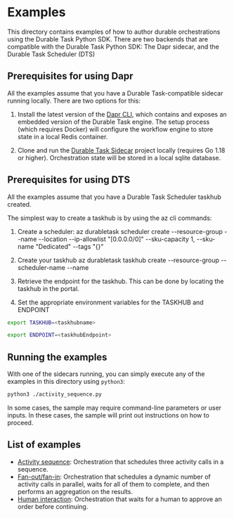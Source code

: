 # Examples

This directory contains examples of how to author durable orchestrations using the Durable Task Python SDK. There are two backends that are compatible with the Durable Task Python SDK: The Dapr sidecar, and the Durable Task Scheduler (DTS)

## Prerequisites for using Dapr

All the examples assume that you have a Durable Task-compatible sidecar running locally. There are two options for this:

1. Install the latest version of the [Dapr CLI](https://docs.dapr.io/getting-started/install-dapr-cli/), which contains and exposes an embedded version of the Durable Task engine. The setup process (which requires Docker) will configure the workflow engine to store state in a local Redis container.

2. Clone and run the [Durable Task Sidecar](https://github.com/microsoft/durabletask-go) project locally (requires Go 1.18 or higher). Orchestration state will be stored in a local sqlite database.


## Prerequisites for using DTS

All the examples assume that you have a Durable Task Scheduler taskhub created.

The simplest way to create a taskhub is by using the az cli commands:

1. Create a scheduler:
    az durabletask scheduler create --resource-group <testrg> --name <testscheduler> --location <eastus> --ip-allowlist "[0.0.0.0/0]" --sku-capacity 1, --sku-name "Dedicated" --tags "{}"

2. Create your taskhub
    az durabletask taskhub create --resource-group <testrg> --scheduler-name <testscheduler> --name <testtaskhub>

3. Retrieve the endpoint for the taskhub. This can be done by locating the taskhub in the portal.

4. Set the appropriate environment variables for the TASKHUB and ENDPOINT

```sh
export TASKHUB=<taskhubname>
```

```sh
export ENDPOINT=<taskhubEndpoint>
```

## Running the examples

With one of the sidecars running, you can simply execute any of the examples in this directory using `python3`:

```sh
python3 ./activity_sequence.py
```

In some cases, the sample may require command-line parameters or user inputs. In these cases, the sample will print out instructions on how to proceed.

## List of examples

- [Activity sequence](./activity_sequence.py): Orchestration that schedules three activity calls in a sequence.
- [Fan-out/fan-in](./fanout_fanin.py): Orchestration that schedules a dynamic number of activity calls in parallel, waits for all of them to complete, and then performs an aggregation on the results.
- [Human interaction](./human_interaction.py): Orchestration that waits for a human to approve an order before continuing.